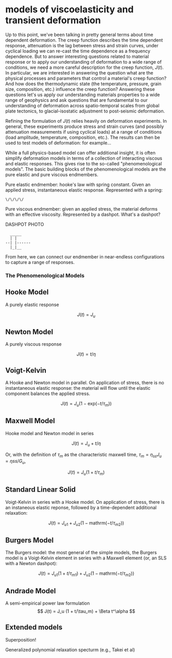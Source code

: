 # models of viscoelasticity and transient deformation

Up to this point, we've been talking in pretty general terms about time dependent deformation. The creep function describes the time dependent response, attenuation is the lag between stress and strain curves, under cyclical loading we can re-cast the time dependence as a frequency dependence. But to answer interesting questions related to material response or to apply our understanding of deformation to a wide range of conditions, we need a more careful description for the creep function, $J(t)$. In particular, we are interested in answering the question what are the physical processes and parameters that control a material's creep function? And how does the thermodynamic state (the temperature, pressure, grain size, composition, etc.) influence the creep function? Answering these questions let's us apply our understanding materials properties to a wide range of geophysics and ask questions that are fundamental to our understanding of deformation across spatio-temporal scales from global plate tectonics, to glacial-isostatic adjustment to post-seismic deformation.

Refining the formulation of $J(t)$ relies heavily on deformation experiments. In general, these experiments produce stress and strain curves (and possibly attenuation measurements if using cyclical loads) at a range of conditions (load amplitude, temperature, composition, etc.). The results can then be used to test models of deformation: for example...

While a full physics-based model can offer additional insight, it is often simplify deformation models in terms of a collection of interacting viscous and elastic responses. This gives rise to the so-called "phenomenological models". The basic building blocks of the phenomenological models are the pure elastic and pure viscous endmembers.



Pure elastic endmember: hooke's law with spring constant. Given an applied stress, instantaneous elastic response. Represented with a spring:


```
\/\/\/\/
```

Pure viscous endmember: given an applied stress, the material deforms with an effective viscosity. Represented by a dashpot. What's a dashpot?

DASHPOT PHOTO

```
  _____
  | |
--| |------
  |_|__
```

From here, we can connect our endmember in near-endless configurations to capture a range of responses.

### The Phenomenological Models

## Hooke Model

A purely elastic response

$$
J(t) = J_u
$$

## Newton Model

A purely viscous response

$$
J(t) = t / \eta
$$

## Voigt-Kelvin

A Hooke and Newton model in parallel. On application of stress, there is no instantaneous elastic response: the material will flow until the elastic component balances the applied stress.

$$
J(t) = J_u (1 - \mathrm{exp}(- t / \tau_m))
$$

## Maxwell Model

Hooke model and Newton model in series

$$
J(t) = J_u + t / \eta
$$

Or, with the definition of $\tau_m$ as the characteristic maxwell time, $\tau_m = \eta_{ss} J_u = \eta{ss} / G_u$,

$$
J(t) = J_u (1 + t / \tau_m)
$$

## Standard Linear Solid

Voigt-Kelvin in series with a Hooke model. On application of stress, there is an instaneous elastic reponse, followed by a time-dependent additional relaxation:

$$
J(t) = J_{u1} + J_{u2} (1 - \mathrm{mathrm}(-t/\tau_{m2}))
$$

## Burgers Model

The Burgers model: the most general of the simple models, the Burgers model is a Voigt-Kelvin element in series with a  Maxwell element (or, an SLS with a Newton dashpot):

$$
J(t) = J_{u1} (1 + t/\tau_{m1}) + J_{u2} (1 - \mathrm{mathrm}(-t/\tau_{m2}))
$$


## Andrade Model

A semi-empirical power law formulation
$$
J(t) = J_u (1 + t/\tau_m) + \Beta t^\alpha
$$

## Extended models

Superposition!

Generalized polynomial relaxation specturm (e.g., Takei et al)
